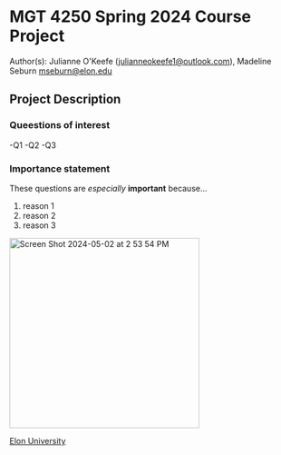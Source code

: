 # MGT 4250 Spring 2024 Course Project
Author(s): Julianne O'Keefe (julianneokeefe1@outlook.com), Madeline Seburn mseburn@elon.edu

## Project Description
### Queestions of interest
-Q1
-Q2
-Q3
### Importance statement
These questions are *especially* **important** because...
1. reason 1
2. reason 2
3. reason 3

<img width="335" alt="Screen Shot 2024-05-02 at 2 53 54 PM" src="https://github.com/julianneokeefe/mgt4250spring2024/assets/168772624/a817b19b-67f6-44b5-835a-26d2416a768e">


[Elon University](https://www.elon.edu)

